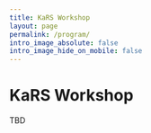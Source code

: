 ```yaml
---
title: KaRS Workshop
layout: page
permalink: /program/
intro_image_absolute: false
intro_image_hide_on_mobile: false
---
```


# KaRS Workshop

TBD

<!-- layout: schedule ->
